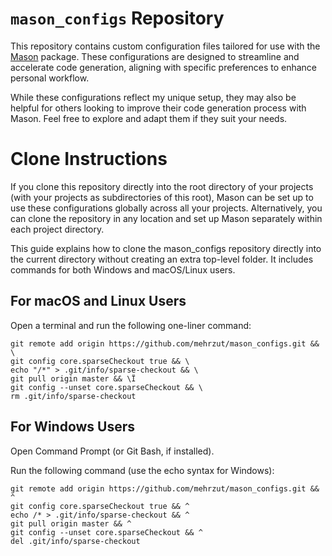 # `mason_configs` Repository
This repository contains custom configuration files tailored for use with the [Mason](https://pub.dev/packages/mason) package. These configurations are designed to streamline and accelerate code generation, aligning with specific preferences to enhance personal workflow.

While these configurations reflect my unique setup, they may also be helpful for others looking to improve their code generation process with Mason. Feel free to explore and adapt them if they suit your needs.

# Clone Instructions
If you clone this repository directly into the root directory of your projects (with your projects as subdirectories of this root), Mason can be set up to use these configurations globally across all your projects. Alternatively, you can clone the repository in any location and set up Mason separately within each project directory.

This guide explains how to clone the mason_configs repository directly into the current directory without creating an extra top-level folder. It includes commands for both Windows and macOS/Linux users.

## For macOS and Linux Users
Open a terminal and run the following one-liner command:

```git init && \
git remote add origin https://github.com/mehrzut/mason_configs.git && \
git config core.sparseCheckout true && \
echo "/*" > .git/info/sparse-checkout && \
git pull origin master && \Ï
git config --unset core.sparseCheckout && \
rm .git/info/sparse-checkout
```


## For Windows Users
Open Command Prompt (or Git Bash, if installed).

Run the following command (use the echo syntax for Windows):

```git init && ^
git remote add origin https://github.com/mehrzut/mason_configs.git && ^
git config core.sparseCheckout true && ^
echo /* > .git/info/sparse-checkout && ^
git pull origin master && ^
git config --unset core.sparseCheckout && ^
del .git/info/sparse-checkout
```



